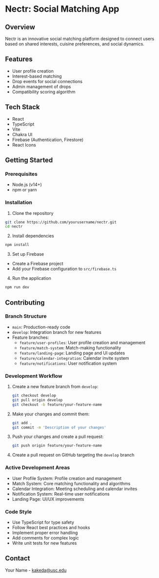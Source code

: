 # Nectr: Social Matching App

## Overview
Nectr is an innovative social matching platform designed to connect users based on shared interests, cuisine preferences, and social dynamics.

## Features
- User profile creation
- Interest-based matching
- Drop events for social connections
- Admin management of drops
- Compatibility scoring algorithm

## Tech Stack
- React
- TypeScript
- Vite
- Chakra UI
- Firebase (Authentication, Firestore)
- React Icons

## Getting Started

### Prerequisites
- Node.js (v14+)
- npm or yarn

### Installation
1. Clone the repository
```bash
git clone https://github.com/yourusername/nectr.git
cd nectr
```

2. Install dependencies
```bash
npm install
```

3. Set up Firebase
- Create a Firebase project
- Add your Firebase configuration to `src/firebase.ts`

4. Run the application
```bash
npm run dev
```

## Contributing

### Branch Structure
- `main`: Production-ready code
- `develop`: Integration branch for new features
- Feature branches:
  - `feature/user-profiles`: User profile creation and management
  - `feature/match-system`: Match-making functionality
  - `feature/landing-page`: Landing page and UI updates
  - `feature/calendar-integration`: Calendar invite system
  - `feature/notifications`: User notification system

### Development Workflow
1. Create a new feature branch from `develop`:
   ```bash
   git checkout develop
   git pull origin develop
   git checkout -b feature/your-feature-name
   ```

2. Make your changes and commit them:
   ```bash
   git add .
   git commit -m 'Description of your changes'
   ```

3. Push your changes and create a pull request:
   ```bash
   git push origin feature/your-feature-name
   ```

4. Create a pull request on GitHub targeting the `develop` branch

### Active Development Areas
- User Profile System: Profile creation and management
- Match System: Core matching functionality and algorithms
- Calendar Integration: Meeting scheduling and calendar invites
- Notification System: Real-time user notifications
- Landing Page: UI/UX improvements

### Code Style
- Use TypeScript for type safety
- Follow React best practices and hooks
- Implement proper error handling
- Add comments for complex logic
- Write unit tests for new features

## Contact
Your Name - kakeda@usc.edu

